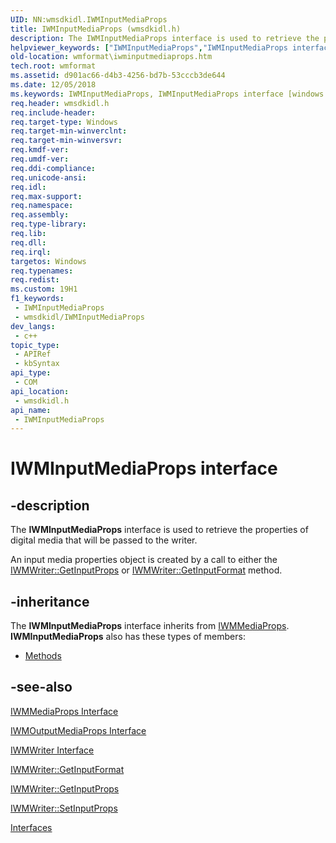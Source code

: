 ```yaml
---
UID: NN:wmsdkidl.IWMInputMediaProps
title: IWMInputMediaProps (wmsdkidl.h)
description: The IWMInputMediaProps interface is used to retrieve the properties of digital media that will be passed to the writer.An input media properties object is created by a call to either the IWMWriter::GetInputProps or IWMWriter::GetInputFormat method.
helpviewer_keywords: ["IWMInputMediaProps","IWMInputMediaProps interface [windows Media Format]","IWMInputMediaProps interface [windows Media Format]","described","IWMInputMediaPropsInterface","wmformat.iwminputmediaprops","wmsdkidl/IWMInputMediaProps"]
old-location: wmformat\iwminputmediaprops.htm
tech.root: wmformat
ms.assetid: d901ac66-d4b3-4256-bd7b-53cccb3de644
ms.date: 12/05/2018
ms.keywords: IWMInputMediaProps, IWMInputMediaProps interface [windows Media Format], IWMInputMediaProps interface [windows Media Format],described, IWMInputMediaPropsInterface, wmformat.iwminputmediaprops, wmsdkidl/IWMInputMediaProps
req.header: wmsdkidl.h
req.include-header: 
req.target-type: Windows
req.target-min-winverclnt: 
req.target-min-winversvr: 
req.kmdf-ver: 
req.umdf-ver: 
req.ddi-compliance: 
req.unicode-ansi: 
req.idl: 
req.max-support: 
req.namespace: 
req.assembly: 
req.type-library: 
req.lib: 
req.dll: 
req.irql: 
targetos: Windows
req.typenames: 
req.redist: 
ms.custom: 19H1
f1_keywords:
 - IWMInputMediaProps
 - wmsdkidl/IWMInputMediaProps
dev_langs:
 - c++
topic_type:
 - APIRef
 - kbSyntax
api_type:
 - COM
api_location:
 - wmsdkidl.h
api_name:
 - IWMInputMediaProps
---
```


# IWMInputMediaProps interface


## -description

The <b>IWMInputMediaProps</b> interface is used to retrieve the properties of digital media that will be passed to the writer.

An input media properties object is created by a call to either the <a href="/windows/desktop/api/wmsdkidl/nf-wmsdkidl-iwmwriter-getinputprops">IWMWriter::GetInputProps</a> or <a href="/windows/desktop/api/wmsdkidl/nf-wmsdkidl-iwmwriter-getinputformat">IWMWriter::GetInputFormat</a> method.

## -inheritance

The <b>IWMInputMediaProps</b> interface inherits from <a href="/windows/desktop/api/wmsdkidl/nn-wmsdkidl-iwmmediaprops">IWMMediaProps</a>. <b>IWMInputMediaProps</b> also has these types of members:
<ul>
<li><a href="https://docs.microsoft.com/">Methods</a></li>
</ul>

## -see-also

<a href="/windows/desktop/api/wmsdkidl/nn-wmsdkidl-iwmmediaprops">IWMMediaProps Interface</a>



<a href="/windows/desktop/api/wmsdkidl/nn-wmsdkidl-iwmoutputmediaprops">IWMOutputMediaProps Interface</a>



<a href="/windows/desktop/api/wmsdkidl/nn-wmsdkidl-iwmwriter">IWMWriter Interface</a>



<a href="/windows/desktop/api/wmsdkidl/nf-wmsdkidl-iwmwriter-getinputformat">IWMWriter::GetInputFormat</a>



<a href="/windows/desktop/api/wmsdkidl/nf-wmsdkidl-iwmwriter-getinputprops">IWMWriter::GetInputProps</a>



<a href="/windows/desktop/api/wmsdkidl/nf-wmsdkidl-iwmwriter-setinputprops">IWMWriter::SetInputProps</a>



<a href="/windows/desktop/wmformat/interfaces">Interfaces</a>
